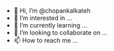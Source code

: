 - 👋 Hi, I’m @chopankalkateh
- 👀 I’m interested in ...
- 🌱 I’m currently learning ...
- 💞️ I’m looking to collaborate on ...
- 📫 How to reach me ...

<!---
chopankalkateh/chopankalkateh is a ✨ special ✨ repository because its `README.md` (this file) appears on your GitHub profile.
You can click the Preview link to take a look at your changes.
--->
